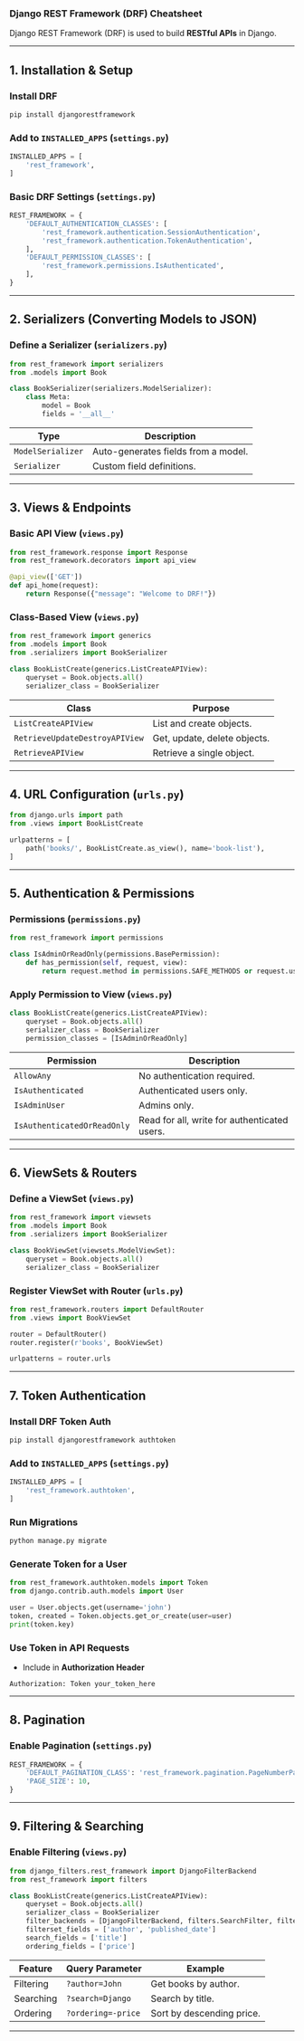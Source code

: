 ### **Django REST Framework (DRF) Cheatsheet**  

Django REST Framework (DRF) is used to build **RESTful APIs** in Django.  

---

## **1. Installation & Setup**  

### **Install DRF**  
```sh
pip install djangorestframework
```

### **Add to `INSTALLED_APPS` (`settings.py`)**  
```python
INSTALLED_APPS = [
    'rest_framework',
]
```

### **Basic DRF Settings (`settings.py`)**  
```python
REST_FRAMEWORK = {
    'DEFAULT_AUTHENTICATION_CLASSES': [
        'rest_framework.authentication.SessionAuthentication',
        'rest_framework.authentication.TokenAuthentication',
    ],
    'DEFAULT_PERMISSION_CLASSES': [
        'rest_framework.permissions.IsAuthenticated',
    ],
}
```

---

## **2. Serializers (Converting Models to JSON)**  

### **Define a Serializer (`serializers.py`)**  
```python
from rest_framework import serializers
from .models import Book

class BookSerializer(serializers.ModelSerializer):
    class Meta:
        model = Book
        fields = '__all__'
```

| **Type** | **Description** |
|----------|----------------|
| `ModelSerializer` | Auto-generates fields from a model. |
| `Serializer` | Custom field definitions. |

---

## **3. Views & Endpoints**  

### **Basic API View (`views.py`)**  
```python
from rest_framework.response import Response
from rest_framework.decorators import api_view

@api_view(['GET'])
def api_home(request):
    return Response({"message": "Welcome to DRF!"})
```

### **Class-Based View (`views.py`)**  
```python
from rest_framework import generics
from .models import Book
from .serializers import BookSerializer

class BookListCreate(generics.ListCreateAPIView):
    queryset = Book.objects.all()
    serializer_class = BookSerializer
```

| **Class** | **Purpose** |
|-----------|------------|
| `ListCreateAPIView` | List and create objects. |
| `RetrieveUpdateDestroyAPIView` | Get, update, delete objects. |
| `RetrieveAPIView` | Retrieve a single object. |

---

## **4. URL Configuration (`urls.py`)**  
```python
from django.urls import path
from .views import BookListCreate

urlpatterns = [
    path('books/', BookListCreate.as_view(), name='book-list'),
]
```

---

## **5. Authentication & Permissions**  

### **Permissions (`permissions.py`)**  
```python
from rest_framework import permissions

class IsAdminOrReadOnly(permissions.BasePermission):
    def has_permission(self, request, view):
        return request.method in permissions.SAFE_METHODS or request.user.is_staff
```

### **Apply Permission to View (`views.py`)**  
```python
class BookListCreate(generics.ListCreateAPIView):
    queryset = Book.objects.all()
    serializer_class = BookSerializer
    permission_classes = [IsAdminOrReadOnly]
```

| **Permission** | **Description** |
|---------------|----------------|
| `AllowAny` | No authentication required. |
| `IsAuthenticated` | Authenticated users only. |
| `IsAdminUser` | Admins only. |
| `IsAuthenticatedOrReadOnly` | Read for all, write for authenticated users. |

---

## **6. ViewSets & Routers**  

### **Define a ViewSet (`views.py`)**  
```python
from rest_framework import viewsets
from .models import Book
from .serializers import BookSerializer

class BookViewSet(viewsets.ModelViewSet):
    queryset = Book.objects.all()
    serializer_class = BookSerializer
```

### **Register ViewSet with Router (`urls.py`)**  
```python
from rest_framework.routers import DefaultRouter
from .views import BookViewSet

router = DefaultRouter()
router.register(r'books', BookViewSet)

urlpatterns = router.urls
```

---

## **7. Token Authentication**  

### **Install DRF Token Auth**  
```sh
pip install djangorestframework authtoken
```

### **Add to `INSTALLED_APPS` (`settings.py`)**  
```python
INSTALLED_APPS = [
    'rest_framework.authtoken',
]
```

### **Run Migrations**  
```sh
python manage.py migrate
```

### **Generate Token for a User**  
```python
from rest_framework.authtoken.models import Token
from django.contrib.auth.models import User

user = User.objects.get(username='john')
token, created = Token.objects.get_or_create(user=user)
print(token.key)
```

### **Use Token in API Requests**  
- Include in **Authorization Header**  
```
Authorization: Token your_token_here
```

---

## **8. Pagination**  

### **Enable Pagination (`settings.py`)**  
```python
REST_FRAMEWORK = {
    'DEFAULT_PAGINATION_CLASS': 'rest_framework.pagination.PageNumberPagination',
    'PAGE_SIZE': 10,
}
```

---

## **9. Filtering & Searching**  

### **Enable Filtering (`views.py`)**  
```python
from django_filters.rest_framework import DjangoFilterBackend
from rest_framework import filters

class BookListCreate(generics.ListCreateAPIView):
    queryset = Book.objects.all()
    serializer_class = BookSerializer
    filter_backends = [DjangoFilterBackend, filters.SearchFilter, filters.OrderingFilter]
    filterset_fields = ['author', 'published_date']
    search_fields = ['title']
    ordering_fields = ['price']
```

| **Feature** | **Query Parameter** | **Example** |
|------------|------------------|------------|
| Filtering | `?author=John` | Get books by author. |
| Searching | `?search=Django` | Search by title. |
| Ordering | `?ordering=-price` | Sort by descending price. |

---
